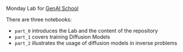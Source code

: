 Monday Lab for [GenAI School](https://paris-genai-school.github.io)

There are three notebooks:

- ``part_0`` introduces the Lab and the content of the repository
- ``part_1`` covers training Diffusion Models
- ``part_2`` illustrates the usage of diffusion models in inverse problems
